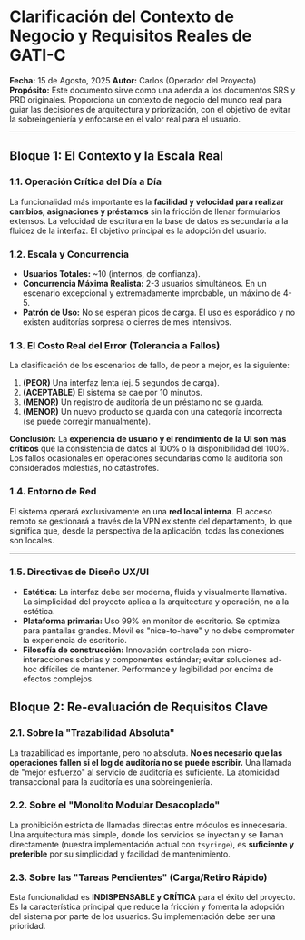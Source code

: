 # Clarificación del Contexto de Negocio y Requisitos Reales de GATI-C

**Fecha:** 15 de Agosto, 2025
**Autor:** Carlos (Operador del Proyecto)
**Propósito:** Este documento sirve como una adenda a los documentos SRS y PRD originales. Proporciona un contexto de negocio del mundo real para guiar las decisiones de arquitectura y priorización, con el objetivo de evitar la sobreingeniería y enfocarse en el valor real para el usuario.

---

## Bloque 1: El Contexto y la Escala Real

### 1.1. Operación Crítica del Día a Día
La funcionalidad más importante es la **facilidad y velocidad para realizar cambios, asignaciones y préstamos** sin la fricción de llenar formularios extensos. La velocidad de escritura en la base de datos es secundaria a la fluidez de la interfaz. El objetivo principal es la adopción del usuario.

### 1.2. Escala y Concurrencia
- **Usuarios Totales:** ~10 (internos, de confianza).
- **Concurrencia Máxima Realista:** 2-3 usuarios simultáneos. En un escenario excepcional y extremadamente improbable, un máximo de 4-5.
- **Patrón de Uso:** No se esperan picos de carga. El uso es esporádico y no existen auditorías sorpresa o cierres de mes intensivos.

### 1.3. El Costo Real del Error (Tolerancia a Fallos)
La clasificación de los escenarios de fallo, de peor a mejor, es la siguiente:
1.  **(PEOR)** Una interfaz lenta (ej. 5 segundos de carga).
2.  **(ACEPTABLE)** El sistema se cae por 10 minutos.
3.  **(MENOR)** Un registro de auditoría de un préstamo no se guarda.
4.  **(MENOR)** Un nuevo producto se guarda con una categoría incorrecta (se puede corregir manualmente).

**Conclusión:** La **experiencia de usuario y el rendimiento de la UI son más críticos** que la consistencia de datos al 100% o la disponibilidad del 100%. Los fallos ocasionales en operaciones secundarias como la auditoría son considerados molestias, no catástrofes.

### 1.4. Entorno de Red
El sistema operará exclusivamente en una **red local interna**. El acceso remoto se gestionará a través de la VPN existente del departamento, lo que significa que, desde la perspectiva de la aplicación, todas las conexiones son locales.

---

### 1.5. Directivas de Diseño UX/UI
- **Estética:** La interfaz debe ser moderna, fluida y visualmente llamativa. La simplicidad del proyecto aplica a la arquitectura y operación, no a la estética.
- **Plataforma primaria:** Uso 99% en monitor de escritorio. Se optimiza para pantallas grandes. Móvil es "nice-to-have" y no debe comprometer la experiencia de escritorio.
- **Filosofía de construcción:** Innovación controlada con micro-interacciones sobrias y componentes estándar; evitar soluciones ad-hoc difíciles de mantener. Performance y legibilidad por encima de efectos complejos.

## Bloque 2: Re-evaluación de Requisitos Clave

### 2.1. Sobre la "Trazabilidad Absoluta"
La trazabilidad es importante, pero no absoluta. **No es necesario que las operaciones fallen si el log de auditoría no se puede escribir.** Una llamada de "mejor esfuerzo" al servicio de auditoría es suficiente. La atomicidad transaccional para la auditoría es una sobreingeniería.

### 2.2. Sobre el "Monolito Modular Desacoplado"
La prohibición estricta de llamadas directas entre módulos es innecesaria. Una arquitectura más simple, donde los servicios se inyectan y se llaman directamente (nuestra implementación actual con `tsyringe`), es **suficiente y preferible** por su simplicidad y facilidad de mantenimiento.

### 2.3. Sobre las "Tareas Pendientes" (Carga/Retiro Rápido)
Esta funcionalidad es **INDISPENSABLE y CRÍTICA** para el éxito del proyecto. Es la característica principal que reduce la fricción y fomenta la adopción del sistema por parte de los usuarios. Su implementación debe ser una prioridad.
